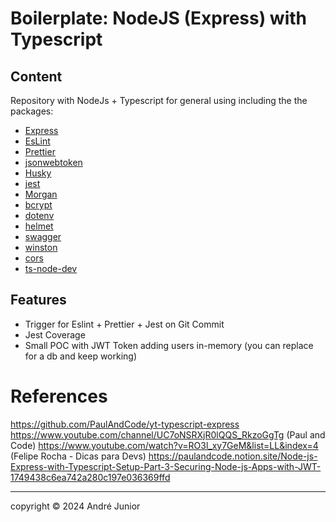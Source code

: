 # Boilerplate: NodeJS (Express) with Typescript

## Content

Repository with NodeJs + Typescript for general using including the the packages:

- [Express](https://www.npmjs.com/package/express)
- [EsLint](https://www.npmjs.com/package/eslint)
- [Prettier](https://www.npmjs.com/package/prettier)
- [jsonwebtoken](https://www.npmjs.com/package/jsonwebtoken)
- [Husky](https://www.npmjs.com/package/husky)
- [jest](https://www.npmjs.com/package/jest)
- [Morgan](https://www.npmjs.com/package/morgan)
- [bcrypt](https://www.npmjs.com/package/bcrypt)
- [dotenv](https://www.npmjs.com/package/dotenv)
- [helmet](https://www.npmjs.com/package/helmet)
- [swagger](https://www.npmjs.com/package/swagger)
- [winston](https://www.npmjs.com/package/winston)
- [cors](https://www.npmjs.com/package/cors)
- [ts-node-dev](https://www.npmjs.com/package/ts-node-dev)

## Features

- Trigger for Eslint + Prettier + Jest on Git Commit
- Jest Coverage
- Small POC with JWT Token adding users in-memory (you can replace for a db and keep working)

# References

https://github.com/PaulAndCode/yt-typescript-express
https://www.youtube.com/channel/UC7oNSRXjR0lQQS_RkzoGgTg (Paul and Code)
https://www.youtube.com/watch?v=RO3l_xy7GeM&list=LL&index=4 (Felipe Rocha - Dicas para Devs)
https://paulandcode.notion.site/Node-js-Express-with-Typescript-Setup-Part-3-Securing-Node-js-Apps-with-JWT-1749438c6ea742a280c197e036369ffd

---

copyright &copy; 2024 André Junior
